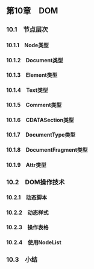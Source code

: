 ## 第10章　DOM　　
### 10.1　节点层次　　
#### 10.1.1　Node类型　　
#### 10.1.2　Document类型　　
#### 10.1.3　Element类型　　
#### 10.1.4　Text类型　　
#### 10.1.5　Comment类型　　
#### 10.1.6　CDATASection类型　　
#### 10.1.7　DocumentType类型　　
#### 10.1.8　DocumentFragment类型　　
#### 10.1.9　Attr类型　　
### 10.2　DOM操作技术　　
#### 10.2.1　动态脚本　　
#### 10.2.2　动态样式　　
#### 10.2.3　操作表格　　
#### 10.2.4　使用NodeList　　
### 10.3　小结　　